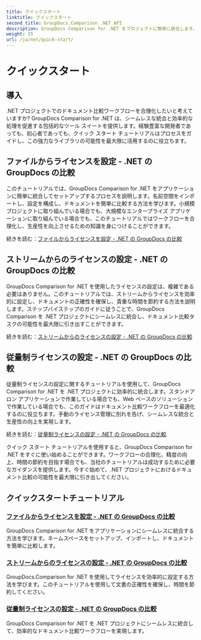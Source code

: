 ```yaml
---
title: クイックスタート
linktitle: クイックスタート
second_title: GroupDocs.Comparison .NET API
description: GroupDocs Comparison for .NET をプロジェクトに簡単に統合します。正確なドキュメント比較ワークフローのための効率的なライセンス設定方法を学びます。
weight: 25
url: /ja/net/quick-start/
---
```


# クイックスタート


## 導入

.NET プロジェクトでのドキュメント比較ワークフローを合理化したいと考えていますか? GroupDocs Comparison for .NET は、シームレスな統合と効率的な処理を促進する包括的なツール スイートを提供します。経験豊富な開発者であっても、初心者であっても、クイック スタート チュートリアルはプロセスをガイドし、この強力なライブラリの可能性を最大限に活用するのに役立ちます。

## ファイルからライセンスを設定 - .NET の GroupDocs の比較

このチュートリアルでは、GroupDocs Comparison for .NET をアプリケーションに簡単に統合してセットアップするプロセスを説明します。名前空間をインポートし、設定を構成し、ドキュメントを簡単に比較する方法を学びます。小規模プロジェクトに取り組んでいる場合でも、大規模なエンタープライズ アプリケーションに取り組んでいる場合でも、このチュートリアルではワークフローを合理化し、生産性を向上させるための知識を身につけることができます。

続きを読む：[ファイルからライセンスを設定 - .NET の GroupDocs の比較](./set-license-from-file/)

## ストリームからのライセンスの設定 - .NET の GroupDocs の比較

GroupDocs Comparison for .NET を使用したライセンスの設定は、複雑である必要はありません。このチュートリアルでは、ストリームからライセンスを効率的に設定し、ドキュメントの正確性を確保し、貴重な時間を節約する方法を説明します。ステップバイステップのガイドに従うことで、GroupDocs Comparison を .NET プロジェクトにシームレスに統合し、ドキュメント比較タスクの可能性を最大限に引き出すことができます。

続きを読む：[ストリームからのライセンスの設定 - .NET の GroupDocs の比較](./set-license-from-stream/)

## 従量制ライセンスの設定 - .NET の GroupDocs の比較

従量制ライセンスの設定に関するチュートリアルを使用して、GroupDocs Comparison for .NET を .NET プロジェクトに効率的に統合します。スタンドアロン アプリケーションで作業している場合でも、Web ベースのソリューションで作業している場合でも、このガイドはドキュメント比較ワークフローを最適化するのに役立ちます。手動のライセンス管理に別れを告げ、シームレスな統合と生産性の向上を実現します。

続きを読む：[従量制ライセンスの設定 - .NET の GroupDocs の比較](./set-metered-license/)

クイック スタート チュートリアルを使用すると、GroupDocs Comparison for .NET をすぐに使い始めることができます。ワークフローの合理化、精度の向上、時間の節約を目指す場合でも、当社のチュートリアルは成功するために必要なガイダンスを提供します。今すぐ始めて、.NET プロジェクトにおけるドキュメント比較の可能性を最大限に引き出してください。
## クイックスタートチュートリアル
### [ファイルからライセンスを設定 - .NET の GroupDocs の比較](./set-license-from-file/)
GroupDocs Comparison for .NET をアプリケーションにシームレスに統合する方法を学びます。ネームスペースをセットアップ、インポートし、ドキュメントを簡単に比較します。
### [ストリームからのライセンスの設定 - .NET の GroupDocs の比較](./set-license-from-stream/)
GroupDocs.Comparison for .NET を使用してライセンスを効率的に設定する方法を学びます。このチュートリアルを使用して文書の正確性を確保し、時間を節約してください。
### [従量制ライセンスの設定 - .NET の GroupDocs の比較](./set-metered-license/)
GroupDocs Comparison for .NET を .NET プロジェクトにシームレスに統合して、効率的なドキュメント比較ワークフローを実現します。
